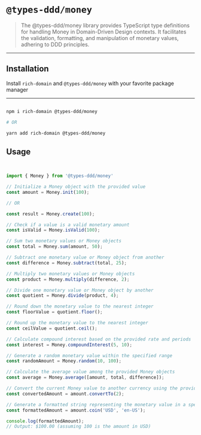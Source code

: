 # `@types-ddd/money`

> The @types-ddd/money library provides TypeScript type definitions for handling Money in Domain-Driven Design contexts. It facilitates the validation, formatting, and manipulation of monetary values, adhering to DDD principles.

---

## Installation

Install `rich-domain` and `@types-ddd/money` with your favorite package manager

---

```sh

npm i rich-domain @types-ddd/money

# OR

yarn add rich-domain @types-ddd/money

```

## Usage

```ts


import { Money } from '@types-ddd/money'

// Initialize a Money object with the provided value
const amount = Money.init(100);

// OR

const result = Money.create(100);

// Check if a value is a valid monetary amount
const isValid = Money.isValid(100);

// Sum two monetary values or Money objects
const total = Money.sum(amount, 50);

// Subtract one monetary value or Money object from another
const difference = Money.subtract(total, 25);

// Multiply two monetary values or Money objects
const product = Money.multiply(difference, 2);

// Divide one monetary value or Money object by another
const quotient = Money.divide(product, 4);

// Round down the monetary value to the nearest integer
const floorValue = quotient.floor();

// Round up the monetary value to the nearest integer
const ceilValue = quotient.ceil();

// Calculate compound interest based on the provided rate and periods
const interest = Money.compoundInterest(5, 10);

// Generate a random monetary value within the specified range
const randomAmount = Money.random(10, 100);

// Calculate the average value among the provided Money objects
const average = Money.average([amount, total, difference]);

// Convert the current Money value to another currency using the provided exchange rate
const convertedAmount = amount.convertTo(2);

// Generate a formatted string representing the monetary value in a specific currency and locale
const formattedAmount = amount.coin('USD', 'en-US');

console.log(formattedAmount);
// Output: $100.00 (assuming 100 is the amount in USD)

```
